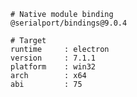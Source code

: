     # Native module binding
    @serialport/bindings@9.0.4
    
    # Target
    runtime     : electron 
    version     : 7.1.1
    platform    : win32
    arch        : x64
    abi         : 75
